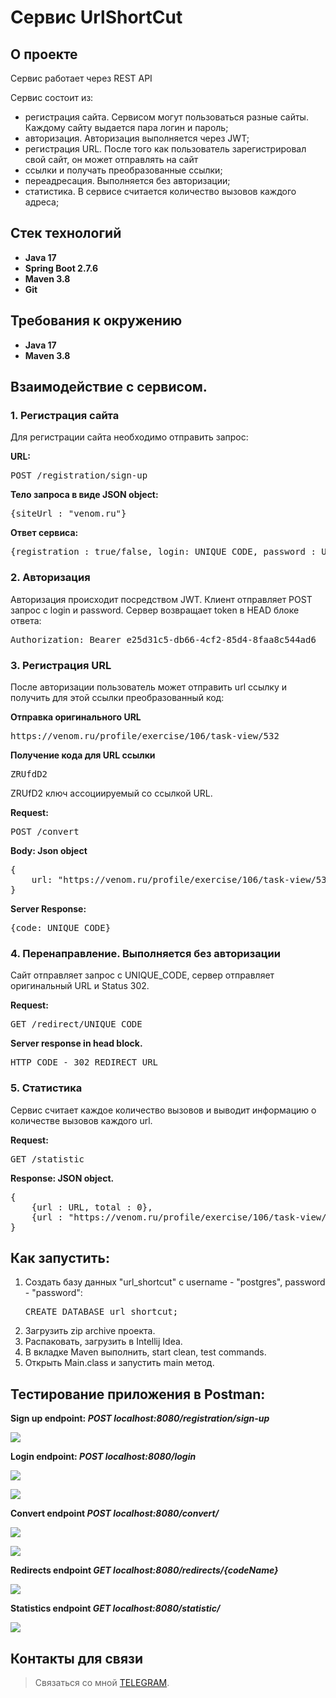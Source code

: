 # Сервис UrlShortCut

## О проекте

Сервис работает через REST API

Сервис состоит из:
- регистрация сайта. Сервисом могут пользоваться разные сайты. Каждому сайту выдается пара логин и пароль;
- авторизация. Авторизация выполняется через JWT;
- регистрация URL. После того как пользователь зарегистрировал свой сайт, он может отправлять на сайт
- ссылки и получать преобразованные ссылки;
- переадресация. Выполняется без авторизации;
- статистика. В сервисе считается количество вызовов каждого адреса;

## Стек технологий
- **Java 17**
- **Spring Boot 2.7.6**
- **Maven 3.8**
- **Git**

## Требования к окружению
- **Java 17**
- **Maven 3.8**

## Взаимодействие с сервисом.

### 1. Регистрация сайта
Для регистрации сайта необходимо отправить запрос:

<b>URL:</b>

<pre>POST /registration/sign-up</pre>

<b>Тело запроса в виде JSON object:</b>

<pre>{siteUrl : "venom.ru"}</pre>

<b>Ответ сервиса:</b>

<pre>{registration : true/false, login: UNIQUE_CODE, password : UNIQUE_CODE}</pre>

### 2. Авторизация
Авторизация происходит посредством JWT. Клиент отправляет  POST запрос с login и password.
Сервер возвращает token в HEAD блоке ответа:

<pre>Authorization: Bearer e25d31c5-db66-4cf2-85d4-8faa8c544ad6</pre>

### 3. Регистрация URL
После авторизации пользователь может отправить url ссылку и получить для этой ссылки преобразованный код:

<b>Отправка оригинального URL</b>
<pre>https://venom.ru/profile/exercise/106/task-view/532</pre>

<b>Получение кода для URL ссылки</b>
<pre>ZRUfdD2</pre>

ZRUfD2 ключ ассоциируемый со ссылкой URL.

<b>Request:</b>
<pre>POST /convert</pre>

<b>Body: Json object</b>
<pre>{
    url: "https://venom.ru/profile/exercise/106/task-view/532"
}</pre>

<b>Server Response:</b>
<pre>{code: UNIQUE_CODE}</pre>

### 4. Перенаправление. Выполняется без авторизации
Сайт отправляет запрос с  UNIQUE_CODE, сервер отправляет оригинальный URL и Status 302.

<b>Request:</b>
<pre>GET /redirect/UNIQUE_CODE</pre>

<b>Server response in head block.</b>
<pre>HTTP CODE - 302 REDIRECT URL</pre>

### 5. Статистика
Сервис считает каждое количество вызовов и выводит информацию о количестве вызовов каждого url.

<b>Request:</b>
<pre>GET /statistic</pre>

<b>Response: JSON object.</b>
<pre>{
    {url : URL, total : 0},
    {url : "https://venom.ru/profile/exercise/106/task-view/532", total : 2}
}</pre>

## Как запустить:
<ol>
    <li>Создать базу данных "url_shortcut" с username - "postgres", password - "password":
    <pre>CREATE DATABASE url_shortcut;</pre>
    </li>
    <li>
    Загрузить zip archive проекта.
    </li>
    <li>Распаковать, загрузить в  Intellij Idea.</li>
    <li>В вкладке Maven выполнить, start clean, test commands.</li>
    <li>Открыть Main.class и запустить main метод.</li>
</ol>

## Тестирование приложения в Postman:
<b>Sign up endpoint: <i>POST localhost:8080/registration/sign-up</i></b>


![](images/001_registration.png)

<b>Login endpoint: <i>POST localhost:8080/login</i></b>

![](images/002_login.png)

![](images/003_getToken.png)

<b>Convert endpoint <i>POST localhost:8080/convert/</i></b>

![](images/004convert.png)

![](images/005_getCode.png)

<b>Redirects endpoint <i>GET localhost:8080/redirects/{codeName}</i></b>

![](images/006_redirect.png)

<b>Statistics endpoint <i>GET localhost:8080/statistic/</i></b>

![](images/007_statistic.png)

## Контакты для связи<br>
> Связаться со мной [TELEGRAM](https://t.me/AlekseyNovoselov/).